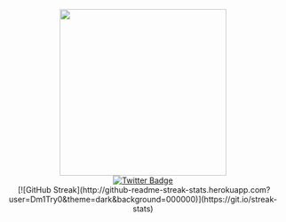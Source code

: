 <div id="header" align="center">
  <img src="https://i.pinimg.com/originals/f5/36/01/f53601133f236d1cb167ac19f05a3d60.gif" width="300"/>
  <div id="badges">
  <a href="https://t.me/Dmitry_cs">
    <img src="https://img.shields.io/badge/Telegram-blue?style=for-the-badge&logo=twitter&logoColor=white" alt="Twitter Badge"/>
  </a>
   

</div>
 <img src="https://komarev.com/ghpvc/?username=Dm1Try0&style=flat-square&color=blue" alt=""/>
 [![GitHub Streak](http://github-readme-streak-stats.herokuapp.com?user=Dm1Try0&theme=dark&background=000000)](https://git.io/streak-stats)
</div>

